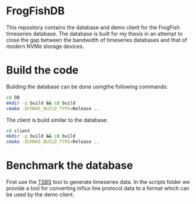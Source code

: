 # FrogFishDB
This repository contains the database and demo client for the FrogFish timeseries database.
The database is built for my thesis in an attempt to close the gap between the bandwidth of timeseries databases
and that of modern NVMe storage devices.

# Build the code
Building the database can be done usingthe following commands:
```bash
cd DB
mkdir -p build && cd build
cmake -DCMAKE_BUILD_TYPE=Release .. 
```
The client is build similar to the database:
```bash
cd client
mkdir -p build && cd build
cmake -DCMAKE_BUILD_TYPE=Release .. 
```

# Benchmark the database
First use the [TSBS](https://github.com/timescale/tsbs) tool to generate timeseries data.
In the scripts folder we provide a tool for converting influx line protocol data to a format which can be used by the demo client.
